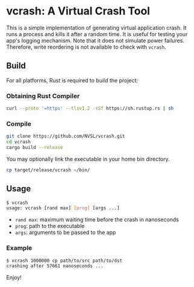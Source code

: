 # vcrash: A Virtual Crash Tool

This is a simple implementation of generating virtual application crash.
It runs a process and kills it after a random time. It is useful for testing
your app's logging mechanism. Note that it does not simulate power failures.
Therefore, write reordering is not available to check with `vcrash`.

## Build

For all platforms, Rust is required to build the project:

### Obtaining Rust Compiler

```sh
curl --proto '=https' --tlsv1.2 -sSf https://sh.rustup.rs | sh
```

### Compile

```sh
git clone https://github.com/NVSL/vcrash.git
cd vcrash
cargo build --release
```

You may optionally link the executable in your home bin directory.

```sh
cp target/release/vcrash ~/bin/
```

## Usage

```sh
$ vcrash
usage: vcrash [rand max] [prog] [args ...]
```

* `rand max`: maximum waiting time before the crash in nanoseconds
* `prog`: path to the executable
* `args`: arguments to be passed to the app

### Example

```sh
$ vcrash 1000000 cp path/to/src path/to/dst
crashing after 57661 nanoseconds ...
```

Enjoy!
